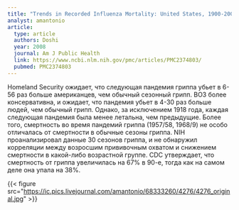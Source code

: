 ```yaml
---
title: "Trends in Recorded Influenza Mortality: United States, 1900-2004"
analyst: amantonio
article:
  type: article
  authors: Doshi
  year: 2008
  journal: Am J Public Health
  link: https://www.ncbi.nlm.nih.gov/pmc/articles/PMC2374803/
  pubmed: PMC2374803
---
```


Homeland Security ожидает, что следующая пандемия гриппа убьет в 6-56 раз больше американцев, чем обычный сезонный грипп. ВОЗ более консервативна, и ожидает, что пандемия убьет в 4-30 раз больше людей, чем обычный грипп.
Однако, за исключением 1918 года, каждая следующая пандемия была менее летальна, чем предыдущие. Более того, смертность во время пандемий гриппа (1957/58, 1968/9) не особо отличалась от смертности в обычные сезоны гриппа.
NIH проанализировал данные 30 сезонов гриппа, и не обнаружил корреляции между возросшим прививочным охватом и снижением смертности в какой-либо возрастной группе.
CDC утверждает, что смертность от гриппа увеличилась на 67% в 90-е, тогда как на самом деле она упала на 38%.

{{< figure src="https://ic.pics.livejournal.com/amantonio/68333260/4276/4276_original.jpg" >}}
